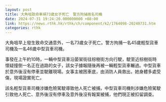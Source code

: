 ```yaml
---
layout: post
title: 大角咀致命車禍73歲女子死亡　警方拘捕兩名司機
date: 2024-07-31 19:24:20.000000000 +08:00
link: https://news.rthk.hk/rthk/ch/component/k2/1764098-20240731.htm
categories: rthk
---
```


大角咀早上發生致命交通意外，一名73歲女子死亡。警方拘捕一名45歲輕型貨車司機及一名46歲中型貨車司機。

事發在上午約10時，一輛中型貨車沿晏架街往棕樹街方向行駛，駛至近棕樹街時懷疑撞倒一名正在過路的女子，該女子據報隨後再被一輛輕型貨車輾過。中型貨車於意外後沒有停車並駛離現場。女事主被困車底，由消防人員救出，她身體多處受傷，現場證實死亡。
 
該名輕型貨車司機涉嫌危險駕駛導致他人死亡被捕，中型貨車司機則涉嫌危險駕駛引致他人死亡、意外後沒有停車及意外後沒有報案被捕，他們現正被扣留調查。
